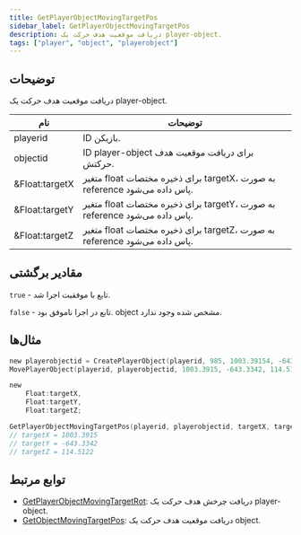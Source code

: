 ```yaml
---
title: GetPlayerObjectMovingTargetPos
sidebar_label: GetPlayerObjectMovingTargetPos
description: دریافت موقعیت هدف حرکت یک player-object.
tags: ["player", "object", "playerobject"]
---
```


<VersionWarn version='omp v1.1.0.2612' />

## توضیحات

دریافت موقعیت هدف حرکت یک player-object.

| نام           | توضیحات                                                                     |
|----------------|---------------------------------------------------------------------------------|
| playerid       | ID بازیکن.                                                           |
| objectid       | ID player-object برای دریافت موقعیت هدف حرکتش.                 |
| &Float:targetX | متغیر float برای ذخیره مختصات targetX، به صورت reference پاس داده می‌شود. |
| &Float:targetY | متغیر float برای ذخیره مختصات targetY، به صورت reference پاس داده می‌شود. |
| &Float:targetZ | متغیر float برای ذخیره مختصات targetZ، به صورت reference پاس داده می‌شود. |

## مقادیر برگشتی

`true` - تابع با موفقیت اجرا شد.

`false` - تابع در اجرا ناموفق بود. object مشخص شده وجود ندارد.

## مثال‌ها

```c
new playerobjectid = CreatePlayerObject(playerid, 985, 1003.39154, -643.33423, 122.35060,   0.00000, 1.00000, 24.00000);
MovePlayerObject(playerid, playerobjectid, 1003.3915, -643.3342, 114.5122,  0.8);

new 
    Float:targetX,
    Float:targetY,
    Float:targetZ;

GetPlayerObjectMovingTargetPos(playerid, playerobjectid, targetX, targetY, targetZ);
// targetX = 1003.3915
// targetY = -643.3342
// targetZ = 114.5122
```

## توابع مرتبط

- [GetPlayerObjectMovingTargetRot](GetPlayerObjectMovingTargetRot): دریافت چرخش هدف حرکت یک player-object.
- [GetObjectMovingTargetPos](GetObjectMovingTargetPos): دریافت موقعیت هدف حرکت یک object.